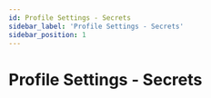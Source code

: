 ```yaml
---
id: Profile Settings - Secrets
sidebar_label: 'Profile Settings - Secrets'
sidebar_position: 1
---
```


# Profile Settings - Secrets